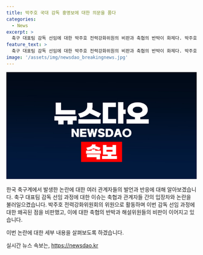 ```yaml
---
title: 박주호 국대 감독 홍명보에 대한 의문을 품다
categories:
  - News
excerpt: >
  축구 대표팀 감독 선임에 대한 박주호 전력강화위원의 비판과 축협의 반박이 화제다. 박주호는 유튜브 채널을 통해 홍 감독이 안 한다고 이야기해 나도 아닌 줄 알았다며 선임 과정을 비판했고, 축협은 박주호의 발언을 자의적인 시각으로 왜곡해 유감이라고 반박했다. 또한 축협은 절차상 잘못됐다고 경솔하게 언급한 것은 부적절한 언행이라며 박주호의 발언을 비판했다. 이에 해설위원들은 축협의 결정을 비판하고, 울산HD를 이끄는 홍 감독의 대표팀 선임에 대한 의문을 제기하고 있다.
feature_text: >
  축구 대표팀 감독 선임에 대한 박주호 전력강화위원의 비판과 축협의 반박이 화제다. 박주호는 유튜브 채널을 통해 홍 감독이 안 한다고 이야기해 나도 아닌 줄 알았다며 선임 과정을 비판했고, 축협은 박주호의 발언을 자의적인 시각으로 왜곡해 유감이라고 반박했다. 또한 축협은 절차상 잘못됐다고 경솔하게 언급한 것은 부적절한 언행이라며 박주호의 발언을 비판했다. 이에 해설위원들은 축협의 결정을 비판하고, 울산HD를 이끄는 홍 감독의 대표팀 선임에 대한 의문을 제기하고 있다.
image: '/assets/img/newsdao_breakingnews.jpg'
---
```


<p><img src="/assets/img/newsdao_breakingnews.jpg" alt="pcversion 속보" /></p>

<p>한국 축구계에서 발생한 논란에 대한 여러 관계자들의 발언과 반응에 대해 알아보겠습니다. 축구 대표팀 감독 선임 과정에 대한 이슈는 축협과 관계자들 간의 입장차와 논란을 불러일으켰습니다. 박주호 전력강화위원회의 위원으로 활동하며 이번 감독 선임 과정에 대한 왜곡된 점을 비판했고, 이에 대한 축협의 반박과 해설위원들의 비판이 이어지고 있습니다.</p>

<p>이번 논란에 대한 세부 내용을 살펴보도록 하겠습니다.</p>
실시간 뉴스 속보는, <a href="https://newsdao.kr" rel="dofollow">https://newsdao.kr</a>


